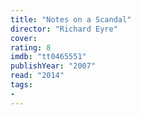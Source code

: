 ```yaml
---
title: "Notes on a Scandal"
director: "Richard Eyre"
cover: 
rating: 8
imdb: "tt0465551"
publishYear: "2007"
read: "2014"
tags:
- 
---
```

